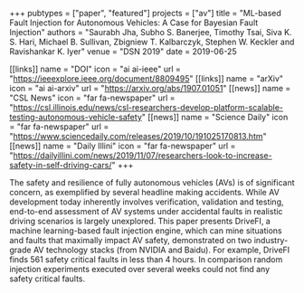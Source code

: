 +++
pubtypes = ["paper", "featured"]
projects = ["av"]
title = "ML-based Fault Injection for Autonomous Vehicles: A Case for Bayesian Fault Injection"
authors = "Saurabh Jha, Subho S. Banerjee, Timothy Tsai, Siva K. S. Hari, Michael B. Sullivan, Zbigniew T. Kalbarczyk, Stephen W. Keckler and Ravishankar K. Iyer"
venue = "DSN 2019"
date = 2019-06-25

[[links]]
  name = "DOI"
  icon = "ai ai-ieee"
  url = "https://ieeexplore.ieee.org/document/8809495"
[[links]]
  name = "arXiv"
  icon = "ai ai-arxiv"
  url = "https://arxiv.org/abs/1907.01051"
[[news]]
  name = "CSL News"
  icon = "far fa-newspaper"
  url = "https://csl.illinois.edu/news/csl-researchers-develop-platform-scalable-testing-autonomous-vehicle-safety"
[[news]]
  name = "Science Daily"
  icon = "far fa-newspaper"
  url = "https://www.sciencedaily.com/releases/2019/10/191025170813.htm"
[[news]]
  name = "Daily Illini"
  icon = "far fa-newspaper"
  url = "https://dailyillini.com/news/2019/11/07/researchers-look-to-increase-safety-in-self-driving-cars/"
+++

The safety and resilience of fully autonomous vehicles (AVs) is of significant concern, as exemplified by
several headline making accidents. While AV development today inherently involves verification, validation
and testing, end-to-end assessment of AV systems under accidental faults in realistic driving scenarios is
largely unexplored. This paper presents DriveFI, a machine learning-based fault injection engine, which can
mine situations and faults that maximally impact AV safety, demonstrated on two industry-grade AV
technology stacks (from NVIDIA and Baidu). For example, DriveFI finds 561 safety critical faults in less
than 4 hours. In comparison random injection experiments executed over several weeks could not find any safety
critical faults.
